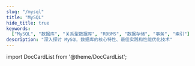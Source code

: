 ```yaml
---
slug: "/mysql"
title: "MySQL"
hide_title: true
keywords:
  ["MySQL", "数据库", "关系型数据库", "RDBMS", "数据存储", "事务", "索引"]
description: "深入探讨 MySQL 数据库的核心特性、最佳实践和性能优化技术"
---
```


import DocCardList from '@theme/DocCardList';

<DocCardList />